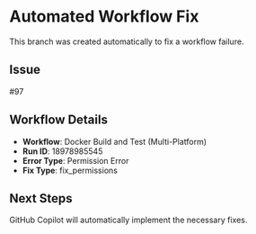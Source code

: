 # Automated Workflow Fix

This branch was created automatically to fix a workflow failure.

## Issue

#97

## Workflow Details

- **Workflow**: Docker Build and Test (Multi-Platform)
- **Run ID**: 18978985545
- **Error Type**: Permission Error
- **Fix Type**: fix_permissions

## Next Steps

GitHub Copilot will automatically implement the necessary fixes.
